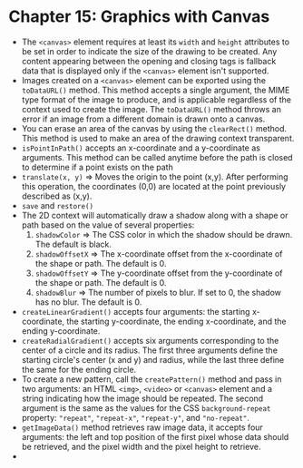 # Chapter 15: Graphics with Canvas
* The `<canvas>` element requires at least its `width` and `height` attributes to be set in order to indicate the size of the drawing to be created. Any content appearing between the opening and closing tags is fallback data that is displayed only if the `<canvas>` element isn't supported.
* Images created on a `<canvas>` element can be exported using the `toDataURL()` method. This method accepts a single argument, the MIME type format of the image to produce, and is applicable regardless of the context used to create the image. The `toDataURL()` method throws an error if an image from a different domain is drawn onto a canvas.
* You can erase an area of the canvas by using the `clearRect()` method. This method is used to make an area of the drawing context transparent.
* `isPointInPath()` accepts an x-coordinate and a y-coordinate as arguments. This method can be called anytime before the path is closed to determine if a point exists on the path
* `translate(x, y)` => Moves the origin to the point (x,y). After performing this operation, the coordinates (0,0) are located at the point previously described as (x,y).
* `save` and `restore()`
* The 2D context will automatically draw a shadow along with a shape or path based on the value of several properties:
  1. `shadowColor` => The CSS color in which the shadow should be drawn. The default is black.
  2. `shadowOffsetX` => The x-coordinate offset from the x-coordinate of the shape or path. The default is 0.
  3. `shadowOffsetY` => The y-coordinate offset from the y-coordinate of the shape or path. The default is 0.
  4. `shadowBlur` => The number of pixels to blur. If set to 0, the shadow has no blur. The default is 0.
* `createLinearGradient()` accepts four arguments: the starting x-coordinate, the starting y-coordinate, the ending x-coordinate, and the ending y-coordinate.
* `createRadialGradient()` accepts six arguments corresponding to the center of a circle and its radius. The first three arguments define the starting circle's center (x and y) and radius, while the last three define the same for the ending circle.
* To create a new pattern, call the `createPattern()` method and pass in two arguments: an HTML `<img>`, `<video>` or `<canvas>` element and a string indicating how the image should be repeated. The second argument is the same as the values for the CSS `background-repeat` property: `"repeat"`, `"repeat-x"`, `"repeat-y"`, and `"no-repeat"`.
* `getImageData()` method retrieves raw image data, it accepts four arguments: the left and top position of the first pixel whose data should be retrieved, and the pixel width and the pixel height to retrieve.
* 


